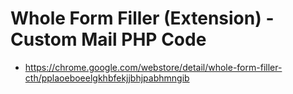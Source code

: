 # Whole Form Filler (Extension) - Custom Mail PHP Code

- https://chrome.google.com/webstore/detail/whole-form-filler-cth/pplaoeboeelgkhbfekjjbhjpabhmngib